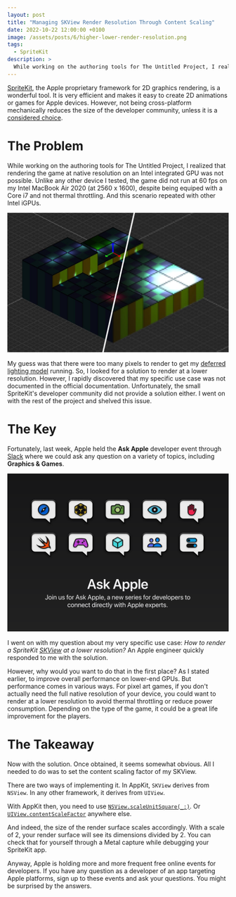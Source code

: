 ```yaml
---
layout: post
title: "Managing SKView Render Resolution Through Content Scaling"
date: 2022-10-22 12:00:00 +0100
image: /assets/posts/6/higher-lower-render-resolution.png
tags:
  - SpriteKit
description: >
  While working on the authoring tools for The Untitled Project, I realized that running the game at native Retina resolution was not possible on low-end GPUs. I needed a way to render the content of my SKView at a lower resolution. However, the documentation does not provide directions on this subject. In this post, I explain how I finally get to the solution and how to implement it.
---
```


[SpriteKit](https://developer.apple.com/spritekit/), the Apple proprietary framework for 2D graphics rendering, is a wonderful tool. It is very efficient and makes it easy to create 2D animations or games for Apple devices. However, not being cross-platform mechanically reduces the size of the developer community, unless it is a [considered choice](/2022/03/19/3-the-untitled-project-why-apple-only.html).

# The Problem

While working on the authoring tools for The Untitled Project, I realized that rendering the game at native resolution on an Intel integrated GPU was not possible. Unlike any other device I tested, the game did not run at 60 fps on my Intel MacBook Air 2020 (at 2560 x 1600), despite being equiped with a Core i7 and not thermal throttling. And this scenario repeated with other Intel iGPUs.

![Higher-Lower Render Resolution](/assets/posts/6/higher-lower-render-resolution.png)

My guess was that there were too many pixels to render to get my [deferred lighting model](https://twitter.com/chsxf/status/1523796764020846593) running. So, I looked for a solution to render at a lower resolution. However, I rapidly discovered that my specific use case was not documented in the official documentation. Unfortunately, the small SpriteKit's developer community did not provide a solution either. I went on with the rest of the project and shelved this issue.

# The Key

Fortunately, last week, Apple held the **Ask Apple** developer event through [Slack](https://slack.com) where we could ask any question on a variety of topics, including **Graphics & Games**.

![Ask Apple](/assets/posts/6/ask-apple.png)

I went on with my question about my very specific use case: _How to render a SpriteKit [SKView](https://developer.apple.com/documentation/spritekit/skview) at a lower resolution?_ An Apple engineer quickly responded to me with the solution.

However, why would you want to do that in the first place? As I stated earlier, to improve overall performance on lower-end GPUs. But performance comes in various ways. For pixel art games, if you don't actually need the full native resolution of your device, you could want to render at a lower resolution to avoid thermal throttling or reduce power consumption. Depending on the type of the game, it could be a great life improvement for the players.

# The Takeaway

Now with the solution. Once obtained, it seems somewhat obvious. All I needed to do was to set the content scaling factor of my SKView.

There are two ways of implementing it. In AppKit, `SKView` derives from `NSView`. In any other framework, it derives from `UIView`.

With AppKit then, you need to use [`NSView.scaleUnitSquare(_:)`](https://developer.apple.com/documentation/appkit/nsview/1483721-scaleunitsquare). Or [`UIView.contentScaleFactor`](https://developer.apple.com/documentation/uikit/uiview/1622657-contentscalefactor) anywhere else.

And indeed, the size of the render surface scales accordingly. With a scale of 2, your render surface will see its dimensions divided by 2. You can check that for yourself through a Metal capture while debugging your SpriteKit app.

Anyway, Apple is holding more and more frequent free online events for developers. If you have any question as a developer of an app targeting Apple platforms, sign up to these events and ask your questions. You might be surprised by the answers.
